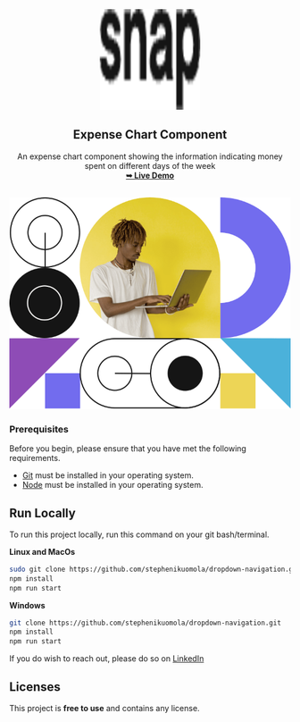
<div align="center">
	<img src="./assets/favicons/apple-touch-icon.png" />
	<h2 align="center">Expense Chart Component</h2>
		An expense chart component showing the information indicating money spent on different days of the week  <br />
		<a href="https://snap-remotely.netlify.app/"
		><strong>➥ Live Demo</strong></a>
</div>

<br />

![image-hero-mobile.png](./assets/images/image-hero-mobile.png)

### Prerequisites

Before you begin, please ensure that you have met the following requirements.

- [Git](https://git-scm.com/) must be installed in your operating system.
- [Node](https://nodejs.org/en) must be installed in your operating system.

## Run Locally

To run this project locally, run this command on your git bash/terminal.

**Linux and MacOs**

```bash
sudo git clone https://github.com/stephenikuomola/dropdown-navigation.git
npm install
npm run start
```

**Windows**

```bash
git clone https://github.com/stephenikuomola/dropdown-navigation.git
npm install
npm run start
```

If you do wish to reach out, please do so on  [LinkedIn](https://www.linkedin.com/in/stephenikuomola/)

## Licenses

This project is **free to use** and contains any license.